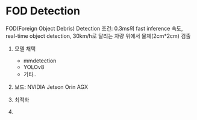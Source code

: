 # FOD Detection 
FOD(Foreign Object Debris) Detection 
조건: 0.3ms의 fast inference 속도, real-time object detection, 30km/h로 달리는 차량 위에서 물체(2cm*2cm) 검출

1. 모델 채택
   - mmdetection
   - YOLOv8
   - 기타..
     
2. 보드: NVIDIA Jetson Orin AGX
3. 최적화
4. 
